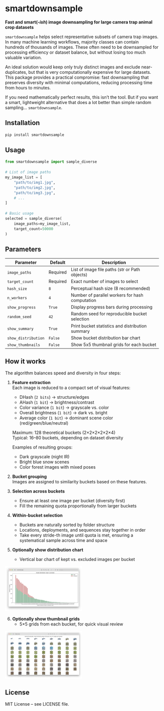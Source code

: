 # smartdownsample

**Fast and smart(_-ish_) image downsampling for large camera trap animal crop datasets**

`smartdownsample` helps select representative subsets of camera trap images. In many machine learning workflows, majority classes can contain hundreds of thousands of images. These often need to be downsampled for processing efficiency or dataset balance, but without losing too much valuable variation.  

An ideal solution would keep only truly distinct images and exclude near-duplicates, but that is very computationally expensive for large datasets. This package provides a practical compromise: fast downsampling that preserves diversity with minimal computations, reducing processing time from hours to minutes.  

If you need mathematically perfect results, this isn’t the tool. But if you want a smart, lightweight alternative that does a lot better than simple random sampling... `smartdownsample`.


## Installation

```bash
pip install smartdownsample
```

## Usage

```python
from smartdownsample import sample_diverse

# List of image paths
my_image_list = [
    "path/to/img1.jpg",
    "path/to/img2.jpg",
    "path/to/img3.jpg",
    # ...
]

# Basic usage
selected = sample_diverse(
    image_paths=my_image_list,
    target_count=50000
)
```

## Parameters

| Parameter | Default | Description |
|-----------|---------|-------------|
| `image_paths` | Required | List of image file paths (str or Path objects) |
| `target_count` | Required | Exact number of images to select |
| `hash_size` | `8` | Perceptual hash size (8 recommended) |
| `n_workers` | `4` | Number of parallel workers for hash computation |
| `show_progress` | `True` | Display progress bars during processing |
| `random_seed` | `42` | Random seed for reproducible bucket selection |
| `show_summary` | `True` | Print bucket statistics and distribution summary |
| `show_distribution` | `False` | Show bucket distribution bar chart |
| `show_thumbnails` | `False` | Show 5x5 thumbnail grids for each bucket |

## How it works

The algorithm balances speed and diversity in four steps:

1. **Feature extraction**  
   Each image is reduced to a compact set of visual features:  
   - DHash (`2 bits`) → structure/edges  
   - AHash (`1 bit`) → brightness/contrast  
   - Color variance (`1 bit`) → grayscale vs. color  
   - Overall brightness (`1 bit`) → dark vs. bright  
   - Average color (`1 bit`) → dominant scene color (red/green/blue/neutral)  

   Maximum: 128 theoretical buckets (2×2×2×2×2×4)  
   Typical: 16–80 buckets, depending on dataset diversity  

   Examples of resulting groups:  
   - Dark grayscale (night IR)  
   - Bright blue snow scenes  
   - Color forest images with mixed poses  

2. **Bucket grouping**  
   Images are assigned to similarity buckets based on these features.  

3. **Selection across buckets**  
   - Ensure at least one image per bucket (diversity first)  
   - Fill the remaining quota proportionally from larger buckets  

4. **Within-bucket selection**  
   - Buckets are naturally sorted by folder structure
   - Locations, deployments, and sequences stay together in order  
   - Take every stride-th image until quota is met, ensuring a systematical sample across time and space

5. **Optionally show distribution chart**  
   - Vertical bar chart of kept vs. excluded images per bucket  
<img src="https://github.com/PetervanLunteren/EcoAssist-metadata/blob/main/smartdown-sample/bar.png" width="50%">


6. **Optionally show thumbnail grids**  
   - 5×5 grids from each bucket, for quick visual review  
<img src="https://github.com/PetervanLunteren/EcoAssist-metadata/blob/main/smartdown-sample/grid.png" width="50%">


## License

MIT License – see LICENSE file.
